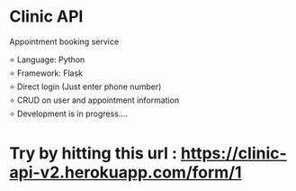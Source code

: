 # Clinic API<br/>
Appointment booking service<br/>

⭐ Language: Python <br/>
⭐ Framework: Flask  <br/>
⭐ Direct login (Just enter phone number) <br/>
⭐ CRUD on user and appointment information <br/>
⭐ Development is in progress.... <br/>

# Try by hitting this url : https://clinic-api-v2.herokuapp.com/form/1


